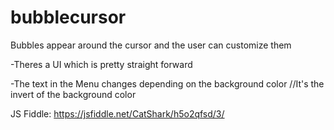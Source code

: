 # bubblecursor
Bubbles appear around the cursor and the user can customize them

  -Theres a UI which is pretty straight forward
  
  -The text in the Menu changes depending on the background color //It's the invert of the background color
  
  JS Fiddle: https://jsfiddle.net/CatShark/h5o2qfsd/3/
